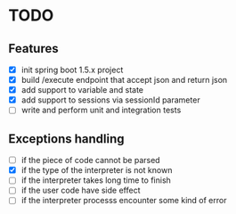 # TODO
## Features
- [x] init spring boot 1.5.x project
- [x] build /execute endpoint that accept json and return json
- [x] add support to variable and state
- [x] add support to sessions via sessionId parameter
- [ ] write and perform unit and integration tests
## Exceptions handling
- [ ] if the piece of code cannot be parsed
- [x] if the type of the interpreter is not known
- [ ] if the interpreter takes long time to finish
- [ ] if the user code have side effect
- [ ] if the interpreter processs encounter some kind of error
